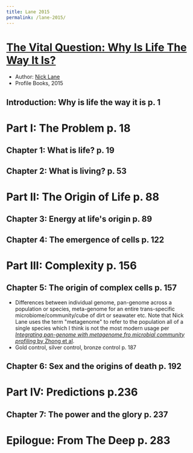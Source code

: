```yaml
---
title: Lane 2015
permalink: /lane-2015/
---
```


# [The Vital Question: Why Is Life The Way It Is?](https://en.wikipedia.org/wiki/The_Vital_Question)
* Author: [Nick Lane](https://en.wikipedia.org/wiki/Nick_Lane)
* Profile Books, 2015

## Introduction: Why is life the way it is p. 1 
# Part I: The Problem p. 18
## Chapter 1: What is life? p. 19
## Chapter 2: What is living? p. 53
# Part II: The Origin of Life p. 88
## Chapter 3: Energy at life's origin p. 89
## Chapter 4: The emergence of cells p. 122
# Part III: Complexity p. 156
## Chapter 5: The origin of complex cells p. 157
* Differences between individual genome, pan-genome across a population or species, meta-genome for an entire trans-specific microbiome/community/cube of dirt or seawater etc. Note that Nick Lane uses the term "metagenome" to refer to the population all of a single species which I think is not the most modern usage per [*Integrating pan-genome with metagenome fro microbial community profiling* by Zhong et al](https://www.sciencedirect.com/science/article/pii/S2001037021000726). 
* Gold control, silver control, bronze control p. 187
## Chapter 6: Sex and the origins of death p. 192
# Part IV: Predictions p.236
## Chapter 7: The power and the glory p. 237
# Epilogue: From The Deep p. 283
